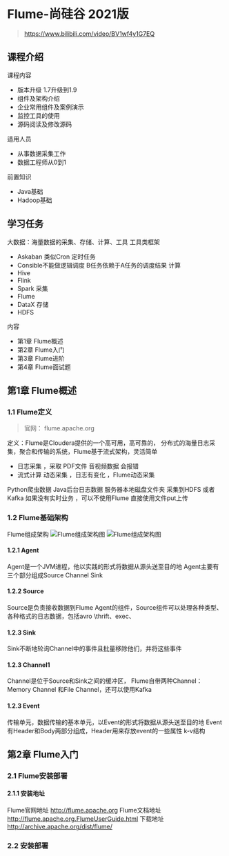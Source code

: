 # Flume-尚硅谷 2021版

> https://www.bilibili.com/video/BV1wf4y1G7EQ

## 课程介绍
课程内容 
- 版本升级 1.7升级到1.9
- 组件及架构介绍
- 企业常用组件及案例演示
- 监控工具的使用
- 源码阅读及修改源码

适用人员
- 从事数据采集工作
- 数据工程师从0到1

前置知识
- Java基础
- Hadoop基础

## 学习任务
大数据：海量数据的采集、存储、计算、工具
工具类框架
- Askaban 类似Cron 定时任务
- Consible不能做逻辑调度 B任务依赖于A任务的调度结果
计算
- Hive
- Flink
- Spark
采集
- Flume
- DataX
存储
- HDFS

内容
- 第1章 Flume概述
- 第2章 Flume入门
- 第3章 Flume进阶
- 第4章 Flume面试题

## 第1章 Flume概述

### 1.1 Flume定义

> 官网： flume.apache.org

 定义：Flume是Cloudera提供的一个高可用，高可靠的， 分布式的海量日志采集，聚合和传输的系统，Flume基于流式架构，灵活简单
 
- 日志采集 ，采取 PDF文件 音视频数据 会报错
- 流式计算 动态采集 ，日志有变化 ，Flume动态采集

Python爬虫数据
Java后台日志数据   服务器本地磁盘文件夹  采集到HDFS 或者Kafka
如果没有实时业务 ，可以不使用Flume 直接使用文件put上传


### 1.2 Flume基础架构
Flume组成架构
![Flume组成架构图](https://flume.apache.org/_images/DevGuide_image00.png "Flume架构图")
![Flume组成架构图](https://img2.baidu.com/it/u=109148212,1315003415&fm=253&fmt=auto&app=138&f=PNG?w=1149&h=500 "Flume架构图")
#### 1.2.1 Agent
Agent是一个JVM进程，他以实践的形式将数据从源头送至目的地
Agent主要有三个部分组成Source Channel Sink

#### 1.2.2 Source
Source是负责接收数据到Flume Agent的组件，Source组件可以处理各种类型、各种格式的日志数据，包括avro \thrift、exec、

#### 1.2.3 Sink
Sink不断地轮询Channel中的事件且批量移除他们，并将这些事件

#### 1.2.3 Channel1
Channel是位于Source和Sink之间的缓冲区，
Flume自带两种Channel：Memory Channel 和File Channel，还可以使用Kafka

#### 1.2.3 Event
传输单元，数据传输的基本单元，以Event的形式将数据从源头送至目的地
Event有Header和Body两部分组成，Header用来存放event的一些属性 k-v结构

## 第2章 Flume入门
### 2.1 Flume安装部署
#### 2.1.1 安装地址
 Flume官网地址  http://flume.apache.org
 Flume文档地址  http://flume.apache.org.FlumeUserGuide.html
 下载地址  http://archive.apache.org/dist/flume/

### 2.2 安装部署
```bash

```